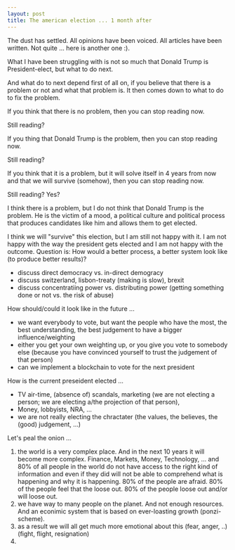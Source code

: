 ```yaml
---
layout: post
title: The american election ... 1 month after
---
```

The dust has settled. All opinions have been voiced. All articles have been written. Not quite ... here is another one :).

What I have been struggling with is not so much that Donald Trump is President-elect, but what to do next.

And what do to next depend first of all on, if you believe that there is a problem or not and what that problem is. It then comes down to what to do to fix the problem.

If you think that there is no problem, then you can stop reading now.

Still reading?

If you thing that Donald Trump is the problem, then you can stop reading now.

Still reading?

If you think that it is a problem, but it will solve itself in 4 years from now and that we will survive (somehow), then you can stop reading now.

Still reading? Yes?

I think there is a problem, but I do not think that Donald Trump is the problem. He is the victim of a mood, a political culture and political process that produces candidates like him and allows them to get elected.

I think we will "survive" this election, but I am still not happy with it. I am not happy with the way the president gets elected and I am not happy with the outcome. Question is: How would a better process, a better system look like (to produce better results)?

* discuss direct democracy vs. in-direct demogracy
* discuss switzerland, lisbon-treaty (making is slow), brexit
* discuss concentratiing power vs. distributing power (getting something done or not vs. the risk of abuse)

How should/could it look like in the future ...

* we want everybody to vote, but want the people who have the most, the best understanding, the best judgement to have a bigger influence/weighting
* either you get your own weighting up, or you give you vote to somebody else (because you have convinced yourself to trust the judgement of that person)
* can we implement a blockchain to vote for the next president

How is the current preseident elected ...

* TV air-time, (absence of) scandals, marketing (we are not electing a person; we are electing a/the projection of that person),
* Money, lobbyists, NRA, ...
* we are not really electing the chractater (the values, the believes, the (good) judgement, ...)

Let's peal the onion ...

1. the world is a very complex place. And in the next 10 years it will become more complex. Finance, Markets, Money, Technology, ... and 80% of all people in the world do not have access to the right kind of information and even if they did will not be able to comprehend what is happening and why it is happening. 80% of the people are afraid. 80% of the people feel that the loose out. 80% of the people loose out and/or will loose out.
1. we have way to many people on the planet. And not enough resources. And an econimic system that is based on ever-loasting growth (ponzi-scheme).
1. as a result we will all get much more emotional about this (fear, anger, ..) (fight, flight, resignation)
1.
